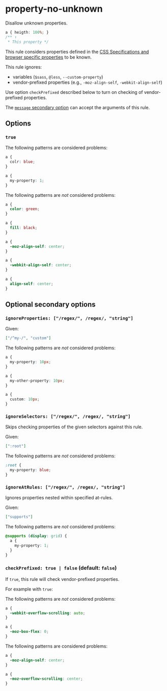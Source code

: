# property-no-unknown  
  
Disallow unknown properties.  
  
<!-- prettier-ignore -->  
```css  
a { heigth: 100%; }  
/** ↑  
 * This property */  
```  
  
This rule considers properties defined in the [CSS Specifications and browser specific properties](https://github.com/betit/known-css-properties#source) to be known.  
  
This rule ignores:  
  
- variables (`$sass`, `@less`, `--custom-property`)  
- vendor-prefixed properties (e.g., `-moz-align-self`, `-webkit-align-self`)  
  
Use option `checkPrefixed` described below to turn on checking of vendor-prefixed properties.  
  
The [`message` secondary option](../../../docs/user-guide/configure.md#message) can accept the arguments of this rule.  
  
## Options  
  
### `true`  
  
The following patterns are considered problems:  
  
<!-- prettier-ignore -->  
```css  
a {  
  colr: blue;  
}  
```  
  
<!-- prettier-ignore -->  
```css  
a {  
  my-property: 1;  
}  
```  
  
The following patterns are _not_ considered problems:  
  
<!-- prettier-ignore -->  
```css  
a {  
  color: green;  
}  
```  
  
<!-- prettier-ignore -->  
```css  
a {  
  fill: black;  
}  
```  
  
<!-- prettier-ignore -->  
```css  
a {  
  -moz-align-self: center;  
}  
```  
  
<!-- prettier-ignore -->  
```css  
a {  
  -webkit-align-self: center;  
}  
```  
  
<!-- prettier-ignore -->  
```css  
a {  
  align-self: center;  
}  
```  
  
## Optional secondary options  
  
### `ignoreProperties: ["/regex/", /regex/, "string"]`  
  
Given:  
  
```json  
["/^my-/", "custom"]  
```  
  
The following patterns are _not_ considered problems:  
  
<!-- prettier-ignore -->  
```css  
a {  
  my-property: 10px;  
}  
```  
  
<!-- prettier-ignore -->  
```css  
a {  
  my-other-property: 10px;  
}  
```  
  
<!-- prettier-ignore -->  
```css  
a {  
  custom: 10px;  
}  
```  
  
### `ignoreSelectors: ["/regex/", /regex/, "string"]`  
  
Skips checking properties of the given selectors against this rule.  
  
Given:  
  
```json  
[":root"]  
```  
  
The following patterns are _not_ considered problems:  
  
<!-- prettier-ignore -->  
```css  
:root {  
  my-property: blue;  
}  
```  
  
### `ignoreAtRules: ["/regex/", /regex/, "string"]`  
  
Ignores properties nested within specified at-rules.  
  
Given:  
  
```json  
["supports"]  
```  
  
The following patterns are _not_ considered problems:  
  
<!-- prettier-ignore -->  
```css  
@supports (display: grid) {  
  a {  
    my-property: 1;  
  }  
}  
```  
  
### `checkPrefixed: true | false` (default: `false`)  
  
If `true`, this rule will check vendor-prefixed properties.  
  
For example with `true`:  
  
The following patterns are _not_ considered problems:  
  
<!-- prettier-ignore -->  
```css  
a {  
  -webkit-overflow-scrolling: auto;  
}  
```  
  
<!-- prettier-ignore -->  
```css  
a {  
  -moz-box-flex: 0;  
}  
```  
  
The following patterns are considered problems:  
  
<!-- prettier-ignore -->  
```css  
a {  
  -moz-align-self: center;  
}  
```  
  
<!-- prettier-ignore -->  
```css  
a {  
  -moz-overflow-scrolling: center;  
}  
```  
